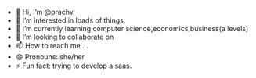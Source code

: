 - 👋 Hi, I’m @prachv
- 👀 I’m interested in loads of things.
- 🌱 I’m currently learning computer science,economics,business(a levels)
- 💞️ I’m looking to collaborate on 
- 📫 How to reach me ...
- 😄 Pronouns: she/her
- ⚡ Fun fact: trying to develop a saas.

<!---
prachv/prachv is a ✨ special ✨ repository because its `README.md` (this file) appears on your GitHub profile.
You can click the Preview link to take a look at your changes.
--->
